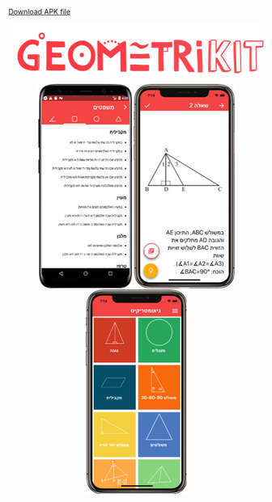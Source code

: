[Download APK file](https://drive.google.com/open?id=1wflm_h9IFhIMgZib7P98D4XZ3Btcj3A1)
<p align="center"> 
 <img src="mainlogo.png">
</p>
 <p align="center"> 
 <img src="screenshot1.png">
 <img src="Picture2.png">
 <img src="Picture3.png">
</p>

